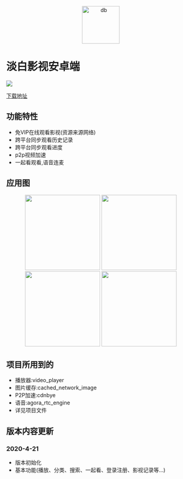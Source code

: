 <p align="center">
<img src="http://img.p00q.cn:222/2019/10/25/b8fc388600d73.ico" alt="db" width="100">
</p>

# 淡白影视安卓端

![](https://img.shields.io/badge/%E7%89%88%E6%9C%AC-1.0.0-blue)

[下载地址](https://danbai-cloud.oss-cn-chengdu.aliyuncs.com/uploads%2F2020%2F04%2F21%2F%E6%B7%A1%E7%99%BD%E5%BD%B1%E8%A7%86_Flutter.apk)

## 功能特性

+ 免VIP在线观看影视(资源来源网络)
+ 跨平台同步观看历史记录
+ 跨平台同步观看进度
+ p2p视频加速
+ 一起看观看,语音连麦


## 应用图
<center class="half">
<img src="http://danbai.oss-cn-chengdu.aliyuncs.com/img/2020/04/21/ad07b5a4e0f1d.jpg" width="200">
<img src="http://danbai.oss-cn-chengdu.aliyuncs.com/img/2020/04/21/f0655b33db660.jpg" width="200">
<img src="http://danbai.oss-cn-chengdu.aliyuncs.com/img/2020/04/21/b990dc0ce9410.jpg" width="200">
<img src="http://danbai.oss-cn-chengdu.aliyuncs.com/img/2020/04/21/6dec09423ddd7.jpg" width="200">
</center>

## 项目所用到的

+ 播放器:video_player
+ 图片缓存:cached_network_image
+ P2P加速:cdnbye
+ 语音:agora_rtc_engine
+ 详见项目文件

## 版本内容更新

### 2020-4-21

+ 版本初始化
+ 基本功能(播放、分类、搜索、一起看、登录注册、影视记录等...)

